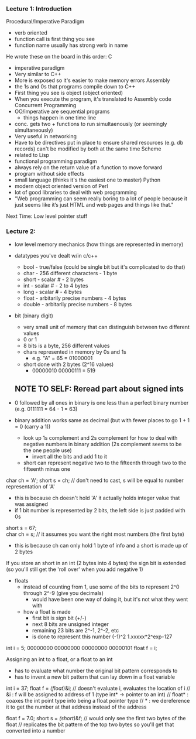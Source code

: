 ### Lecture 1: Introduction

Procedural/Imperative Paradigm
  - verb oriented
  - function call is first thing you see
  - function name usually has strong verb in name

He wrote these on the board in this order:
C
  - imperative paradigm
  - Very similar to C++
  - More is exposed so it's easier to make memory errors
Assembly
  - the 1s and 0s that programs compile down to
C++
  - First thing you see is object (object oriented)
  - When you execute the program, it's translated to Assembly code
Concurrent Programming
  - OO/imperative are sequential programs
    - things happen in one time line
  - conc. gets two + functions to run simultaenously (or seemingly simultaneously)
  - Very useful in networking
  - Have to be directives put in place to ensure shared resources (e.g. db records) can't be modified by both at the same time
Scheme 
  - related to Lisp
  - functional programming paradigm
  - always rely on the return value of a function to move forward
  - program without side effects
  - small language (thinks it's the easiest one to master)
Python
  - modern object oriented version of Perl
  - lot of good libraries to deal with web programming
  - "Web programming can seem really boring to a lot of
people because it just seems like it’s just HTML and web pages and things like that."

Next Time: Low level pointer stuff

### Lecture 2: 
- low level memory mechanics (how things are represented in memory)
- datatypes you've dealt w/in c/c++
  - bool - true/false (could be single bit but it's complicated to do that)
  - char - 256 different characters - 1 byte
  - short - scalar # - 2 bytes
  - int - scalar # - 2 to 4 bytes
  - long - scalar # - 4 bytes
  - float - arbitarily precise numbers - 4 bytes
  - double - arbitarily precise numbers - 8 bytes

- bit (binary digit)
  - very small unit of memory that can distinguish between two different values
  - 0 or 1
  - 8 bits is a byte, 256 different values
  * chars represented in memory by 0s and 1s
    - e.g. "A" = 65 = 01000001
  * short done with 2 bytes (2^16 values)
    - 00000010 00000111 = 519

  ## NOTE TO SELF: Reread part about signed ints

- 0 followed by all ones in binary is one less than a perfect binary number (e.g. 0111111 = 64 - 1 = 63)
- binary addition works same as decimal (but with fewer places to go 1 + 1 = 0 (carry a 1))
  - look up 1s complement and 2s complement for how to deal with negative numbers in binary addition (2s complement seems to be the one people use)
    - invert all the bits and add 1 to it
  - short can represent negative two to the fifteenth through two to the fifteenth minus one

char ch = 'A';
short s = ch;  // don't need to cast, s will be equal to number representation of 'A'
  - this is because ch doesn't hold 'A' it actually holds integer value that was assigned
  - if 1 bit number is represented by 2 bits, the left side is just padded with 0s

short s = 67;  
char ch = s;  // it assumes you want the right most numbers (the first byte)
  - this is because ch can only hold 1 byte of info and a short is made up of 2 bytes


If you store an short in an int (2 bytes into 4 bytes) the sign bit is extended (so you'll still get the 'roll over' when you add negative 1)

- floats
  - instead of counting from 1, use some of the bits to represent 2^0 through 2^-9 (give you decimals)
    - would have been one way of doing it, but it's not what they went with
  - how a float is made
    - first bit is sign bit (+/-)
    - next 8 bits are unsigned integer 
    - remaining 23 bits are 2^-1, 2^-2, etc
    * is done to represent this number (-1)^2 1.xxxxx*2^exp-127


int i = 5; 00000000 00000000 00000000 00000101
float f = i;

Assigning an int to a float, or a float to an int
  - has to evaluate what number the original bit pattern corresponds to 
  - has to invent a new bit pattern that can lay down in a float variable

int i = 37;
float f = *(float*)&i;
//  doesn't evaluate i, evaluates the location of i
// &i : f will be assigned to address of 1 (type int* -> pointer to an int)
// float* : coaxes the int point type into being a float pointer type
// * : we dereference it to get the number at that address instead of the address

float f = 7.0;
short s = *(short*)&f;
// would only see the first two bytes of the float
// replicates the bit pattern of the top two bytes so you'll get that converted into a number